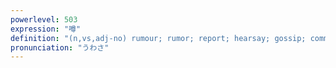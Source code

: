 ```yaml
---
powerlevel: 503
expression: "噂"
definition: "(n,vs,adj-no) rumour; rumor; report; hearsay; gossip; common talk; (P)"
pronunciation: "うわさ"
---
```

